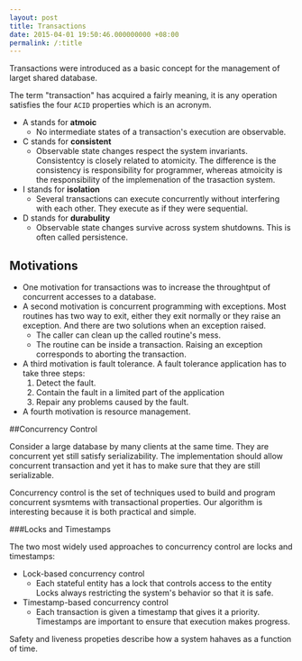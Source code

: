 ```yaml
---
layout: post
title: Transactions
date: 2015-04-01 19:50:46.000000000 +08:00
permalink: /:title
---
```




Transactions were introduced as a basic concept for the management of larget shared database.

The term "transaction" has acquired a fairly meaning, it is any operation satisfies the four `ACID` properties which is an acronym.


* A stands for **atmoic**
	* No intermediate states of a transaction's execution are observable.
* C stands for **consistent**
	* Observable state changes respect the system invariants. Consistentcy is closely related to atomicity. The difference is the consistency is responsibility for programmer, whereas atmoicity is the responsibility of the implemenation of the trasaction system.
* I stands for **isolation**
	* Several transactions can execute concurrently without interfering with each other. They execute as if they were sequential.
* D stands for **durabulity**
	* Observable state changes survive across system shutdowns. This is often called persistence.
	
## Motivations

* One motivation for transactions was to increase the throughtput of concurrent accesses to a database.
* A second motivation is concurrent programming with exceptions. Most routines has two way to exit, either they exit normally or they raise an exception. And there are two solutions when an exception raised.
	* The caller can clean up the called routine's mess.
	* The routine can be inside a transaction. Raising an exception corresponds to aborting the transaction.
* A third motivation is fault tolerance. A fault tolerance application has to take three steps:
	1. Detect the fault.
	2. Contain the fault in a limited part of the application
	3. Repair any problems caused by the fault.
* A fourth motivation is resource management.

##Concurrency Control

Consider a large database by many clients at the same time. They are concurrent yet still satisfy serializability. The implementation should allow concurrent transaction and yet it has to make sure that they are still serializable.

Concurrency control is the set of techniques used to build and program concurrent sysmtems with transactional properties. Our algorithm is interesting because it is both practical and simple.

###Locks and Timestamps

The two most widely used approaches to concurrency control are locks and timestamps:

* Lock-based concurrency control
	* Each stateful entity has a lock that controls access to the entity Locks always restricting the system's behavior so that it is safe.
* Timestamp-based concurrency control
	* Each transaction is given a timestamp that gives it a priority. Timestamps are important to ensure that execution makes progress.
	
Safety and liveness propeties describe how a system hahaves as a function of time.












